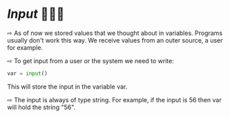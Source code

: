 # *Input* 👩🏻‍💻

⇨ As of now we stored values that we thought about in variables. Programs usually don't work this way. We receive values from an outer source, a user for example.

⇨ To get input from a user or the system we need to write:
```py
var = input()
```
This will store the input in the variable var.

⇨ The input is always of type string. For example, if the input is 56 then var will hold the string "56".


